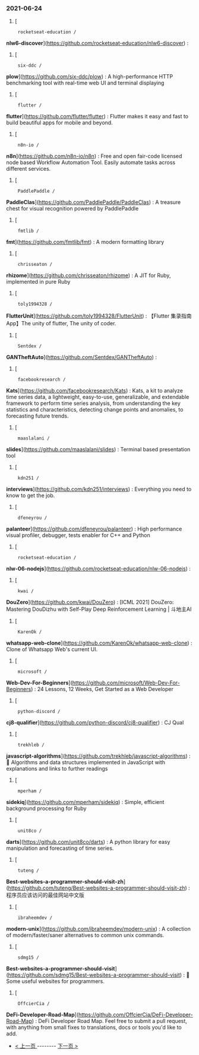 ### 2021-06-24 
1. [
    

        rocketseat-education /
**nlw6-discover**](https://github.com/rocketseat-education/nlw6-discover) : 
1. [
    

        six-ddc /
**plow**](https://github.com/six-ddc/plow) : A high-performance HTTP benchmarking tool with real-time web UI and terminal displaying
1. [
    

        flutter /
**flutter**](https://github.com/flutter/flutter) : Flutter makes it easy and fast to build beautiful apps for mobile and beyond.
1. [
    

        n8n-io /
**n8n**](https://github.com/n8n-io/n8n) : Free and open fair-code licensed node based Workflow Automation Tool. Easily automate tasks across different services.
1. [
    

        PaddlePaddle /
**PaddleClas**](https://github.com/PaddlePaddle/PaddleClas) : A treasure chest for visual recognition powered by PaddlePaddle
1. [
    

        fmtlib /
**fmt**](https://github.com/fmtlib/fmt) : A modern formatting library
1. [
    

        chrisseaton /
**rhizome**](https://github.com/chrisseaton/rhizome) : A JIT for Ruby, implemented in pure Ruby
1. [
    

        toly1994328 /
**FlutterUnit**](https://github.com/toly1994328/FlutterUnit) : 【Flutter 集录指南 App】The unity of flutter, The unity of coder.
1. [
    

        Sentdex /
**GANTheftAuto**](https://github.com/Sentdex/GANTheftAuto) : 
1. [
    

        facebookresearch /
**Kats**](https://github.com/facebookresearch/Kats) : Kats, a kit to analyze time series data, a lightweight, easy-to-use, generalizable, and extendable framework to perform time series analysis, from understanding the key statistics and characteristics, detecting change points and anomalies, to forecasting future trends.
1. [
    

        maaslalani /
**slides**](https://github.com/maaslalani/slides) : Terminal based presentation tool
1. [
    

        kdn251 /
**interviews**](https://github.com/kdn251/interviews) : Everything you need to know to get the job.
1. [
    

        dfeneyrou /
**palanteer**](https://github.com/dfeneyrou/palanteer) : High performance visual profiler, debugger, tests enabler for C++ and Python
1. [
    

        rocketseat-education /
**nlw-06-nodejs**](https://github.com/rocketseat-education/nlw-06-nodejs) : 
1. [
    

        kwai /
**DouZero**](https://github.com/kwai/DouZero) : [ICML 2021] DouZero: Mastering DouDizhu with Self-Play Deep Reinforcement Learning | 斗地主AI
1. [
    

        KarenOk /
**whatsapp-web-clone**](https://github.com/KarenOk/whatsapp-web-clone) : Clone of Whatsapp Web's current UI.
1. [
    

        microsoft /
**Web-Dev-For-Beginners**](https://github.com/microsoft/Web-Dev-For-Beginners) : 24 Lessons, 12 Weeks, Get Started as a Web Developer
1. [
    

        python-discord /
**cj8-qualifier**](https://github.com/python-discord/cj8-qualifier) : CJ Qual
1. [
    

        trekhleb /
**javascript-algorithms**](https://github.com/trekhleb/javascript-algorithms) : 📝 Algorithms and data structures implemented in JavaScript with explanations and links to further readings
1. [
    

        mperham /
**sidekiq**](https://github.com/mperham/sidekiq) : Simple, efficient background processing for Ruby
1. [
    

        unit8co /
**darts**](https://github.com/unit8co/darts) : A python library for easy manipulation and forecasting of time series.
1. [
    

        tuteng /
**Best-websites-a-programmer-should-visit-zh**](https://github.com/tuteng/Best-websites-a-programmer-should-visit-zh) : 程序员应该访问的最佳网站中文版
1. [
    

        ibraheemdev /
**modern-unix**](https://github.com/ibraheemdev/modern-unix) : A collection of modern/faster/saner alternatives to common unix commands.
1. [
    

        sdmg15 /
**Best-websites-a-programmer-should-visit**](https://github.com/sdmg15/Best-websites-a-programmer-should-visit) : 🔗 Some useful websites for programmers.
1. [
    

        OffcierCia /
**DeFi-Developer-Road-Map**](https://github.com/OffcierCia/DeFi-Developer-Road-Map) : DeFi Developer Road Map. Feel free to submit a pull request, with anything from small fixes to translations, docs or tools you'd like to add. 

- [ < 上一页 ](https://github.com/able8/github-trending-daily-record/blob/master/2021-06-23.md) -------- [ 下一页 > ](https://github.com/able8/github-trending-daily-record/blob/master/2021-06-25.md)